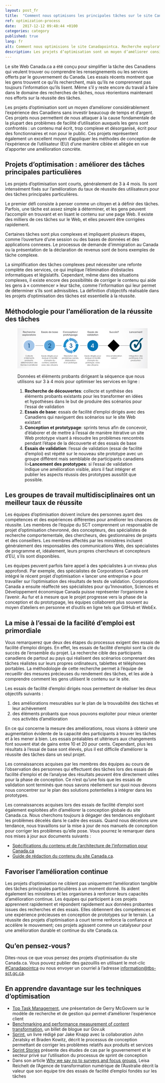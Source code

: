 ```yaml
---
layout: post_fr
title:  "Comment nous optimisons les principales tâches sur le site Canada.ca"
ref: optimization-process
date:   2017-12-12 09:48:44 +0100
categories: category
published: true
lang: fr
alt: Comment nous optimisions le site Canadapointca. Recherche exploratoire. Essais de base. Conception/prototypage. Essais de validation. Succès? Lancement. 
description: Les projets d’optimisation sont un moyen d’améliorer considérablement l’expérience des Canadiens sans investir beaucoup de temps et d’argent.
---
```


Le site Web Canada.ca a été conçu pour simplifier la tâche des Canadiens qui veulent trouver ou comprendre les renseignements ou les services offerts par le gouvernement du Canada. Les essais récents montrent que les gens trouvent ce qu’ils recherchent, mais qu’ils ne comprennent pas toujours l’information qu’ils lisent. Même s’il y reste encore du travail à faire dans le domaine des recherches de tâches, nous réorientons maintenant nos efforts sur la réussite des tâches.
  
Les projets d’optimisation sont un moyen d’améliorer considérablement l’expérience des Canadiens sans investir beaucoup de temps et d’argent. Ces projets nous permettent de nous attaquer à la cause fondamentale de la plupart des problèmes de facilité d’utilisation auxquels les gens sont confrontés : un contenu mal écrit, trop complexe et désorganisé, écrit pour des fonctionnaires et non pour le public. Ces projets représentent également un excellent moyen d’appliquer les méthodes de conception de l’expérience de l’utilisateur (EU) d’une manière ciblée et allégée en vue d’apporter une amélioration concrète.

## Projets d’optimisation : améliorer des tâches principales particulières

Les projets d’optimisation sont courts, généralement de 3 à 4 mois. Ils sont intensément fixés sur l’amélioration du taux de réussite des utilisateurs pour des tâches principales particulières. 

Le premier défi consiste à penser comme un citoyen et à définir des tâches. Parfois, une tâche est assez simple à déterminer, et les gens peuvent l’accomplir en trouvant et en lisant le contenu sur une page Web. Il existe des milliers de ces tâches sur le Web, et elles peuvent être corrigées rapidement.

Certaines tâches sont plus complexes et impliquent plusieurs étapes, comme l’ouverture d’une session ou des bases de données et des applications connexes. Le processus de demande d’immigration au Canada ou la présentation de la déclaration de revenus sont de bons exemples de tâche complexe.

La simplification des tâches complexes peut nécessiter une refonte complète des services, ce qui implique l’élimination d’obstacles informatiques et législatifs. Cependant, même dans des situations complexes, il existe encore des possibilités de corriger le contenu qui aide les gens à « commencer » leur tâche, comme l’information qui leur permet de déterminer s’ils sont admissibles. La définition d’objectifs réalisable dans les projets d’optimisation des tâches est essentielle à la réussite.

## Méthodologie pour l’amélioration de la réussite des tâches

<figure>
<img class="img-responsive" alt="Comment nous optimisions le site Canadapointca - des détails suivent" src="/images/process/optimization-process-FR.png">
  
<figcaption>
<p>Données et éléments probants dirigeant la séquence que nous utilisons sur 3 à 4 mois pour optimiser les services en ligne :</p>

<ol>
<li><b>Recherche de découvertes</b>: collecte et synthèse des éléments probants existants pour les transformer en idées et hypothèses dans le but de produire des scénarios pour l’essai de validation </li>
<li><b>Essais de base</b>: essais de facilité d’emploi dirigés avec des Canadiens qui naviguent des scénarios sur le site Web existant </li>
<li><b>Conception et prototypage</b>: sprints tenus afin de concevoir, d’élaborer et de mettre à l’essai de manière itérative un site Web prototype visant à résoudre les problèmes rencontrés pendant l’étape de la découverte et des essais de base
<li><b>Essais de validation</b>: l’essai de validation (essai de facilité d’emploi) est répété sur le nouveau site prototype avec un groupe différent mais semblable de participants canadiens</li>
li><b>Lancement des prototypes</b>: si l’essai de validation indique une amélioration visible, alors il faut intégrer et publier les aspects réussis des prototypes aussitôt que possible.</li>
</ol>
</figurecation>
</figure>

## Les groupes de travail multidisciplinaires ont un meilleur taux de réussite

Les équipes d’optimisation doivent inclure des personnes ayant des compétences et des expériences différentes pour améliorer les chances de réussite. Les membres de l’équipe du SCT comprennent un responsable de projet d’optimisation chevronné, des concepteurs, des spécialistes de recherche comportementale, des chercheurs, des gestionnaires de projets et des conseillers. Les membres affectés par les ministères incluent généralement des responsables des communications Web, des spécialistes de programme et, idéalement, leurs propres chercheurs et concepteurs d’EU, s’ils sont disponibles.

Les équipes peuvent parfois faire appel à des spécialistes à un niveau plus approfondi. Par exemple, des spécialistes de Corporations Canada ont intégré le récent projet d’optimisation « lancer une entreprise » pour travailler sur l’optimisation des résultats de tests de validation. Corporations Canada a ensuite réaffecté ses spécialistes pour qu’Innovation, Sciences et Développement économique Canada puisse représenter l’organisme à l’avenir. Au fur et à mesure que le projet progresse vers la phase de la conception et du prototypage, les équipes collaborent plus souvent au moyen d’ateliers en personne et d’outils en ligne tels que GitHub et WebEx.

## La mise à l’essai de la facilité d’emploi est primordiale

Vous remarquerez que deux des étapes du processus exigent des essais de facilité d’emploi dirigés. En effet, les essais de facilité d’emploi sont la clé du succès de l’ensemble du projet. La recherche cible des participants canadiens de partout au pays qui réalisent des scénarios comprenant des tâches réalistes sur leurs propres ordinateurs, tablettes et téléphones portables. La méthodologie de cette recherche permet à l’équipe de recueillir des mesures précieuses du rendement des tâches, et les aide à comprendre comment les gens utilisent le contenu sur le site.

Les essais de facilité d’emploi dirigés nous permettent de réaliser les deux objectifs suivants :

1.	des améliorations mesurables sur le plan de la trouvabilité des tâches et leur achèvement
2.  des éléments probants que nous pouvons exploiter pour mieux orienter nos activités d’amélioration

En ce qui concerne la mesure des améliorations, nous visons à obtenir une augmentation évidente de la capacité des participants à trouver les tâches et à les mener à bien. Les essais préalables et ultérieurs aux changements font souvent état de gains entre 10 et 20 pour cents. Cependant, plus les résultats à l’essai de base sont élevés, plus il est difficile d’améliorer la réussite des tâches dans un seul projet.

Les connaissances acquises par les membres des équipes au cours de l’observation des personnes qui effectuent des tâches lors des essais de facilité d’emploi et de l’analyse des résultats peuvent être directement utiles pour la phase de conception. Ce n’est qu’une fois que les essais de validation sont terminés que nous savons réellement sur quoi nous devons nous concentrer sur le plan des solutions potentielles à intégrer dans les prototypes.

Les connaissances acquises lors des essais de facilité d’emploi sont également exploitées afin d’améliorer la conception globale du site Canada.ca. Nous cherchons toujours à dégager des tendances englobant les problèmes décelés dans le cadre des essais. Quand nous décelons une tendance, nous travaillons sur la mise à jour de nos manuels de conception pour corriger les problèmes qu’elle pose. Vous pourrez le remarquer dans nos mises à jour aux documents suivants :

* [Spécifications du contenu et de l’architecture de l’information pour Canada.ca](link)
* [Guide de rédaction du contenu du site Canada.ca](link).

## Favoriser l’amélioration continue 

Les projets d’optimisation ne ciblent pas uniquement l’amélioration tangible des tâches principales particulières à un moment donné. Ils aident également les ministères et les organismes à renforcer leurs capacités d’amélioration continue. Les équipes qui participent à ces projets apprennent rapidement et répondent rapidement aux données probantes issues des recherches et des essais. Elles obtiennent des compétences et une expérience précieuses en conception de prototypes sur le terrain. La réussite des projets d’optimisation à court terme renforce la confiance et accélère le mouvement; ces projets agissent comme un catalyseur pour une amélioration durable et continue du site Canada.ca.

## Qu’en pensez-vous?

Dites-nous ce que vous pensez des projets d’optimisation du site Canada.ca. Vous pouvez publier des gazouillis en utilisant le mot-clic [#Canadapointca](https://twitter.com/search?q=%23Canadadotca) ou nous envoyer un courriel à l’adresse <information@tbs-sct.gc.ca>.

## En apprendre davantage sur les techniques d’optimisation

* [Top Task Management](https://vimeo.com/98514311), une présentation de Gerry McGovern sur le modèle de recherche et de gestion qui permet d’améliorer l’expérience client 
* [Benchmarking and performance measurement of content transformation](https://insidegovuk.blog.gov.uk/2017/09/22/benchmarking-and-performance-measurement-of-content-transformation/), un billet de blogue sur Gov.uk
* [Sprint](https://www.thesprintbook.com/), un livre rédigé par Jake Knapp avec la collaboration John Zeratsky et Braden Kowitz, décrit le processus de conception permettant de corriger les problèmes relatifs aux produits et services
* [Sprint Stories](https://sprintstories.com/) présente des études de cas par le gouvernement et le secteur privé sur l’utilisation du processus de sprint de conception
* Dans son article [Why we say no to surveys and focus groups](https://www.dta.gov.au/blog/surveys-and-focus-groups/), Leisa Reichelt de l’Agence de transformation numérique de l’Australie décrit la valeur que son équipe tire des essais de facilité d’emploi fondés sur les tâches
